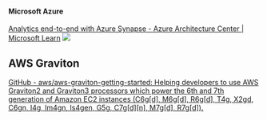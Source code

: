 #### Microsoft Azure
[Analytics end-to-end with Azure Synapse - Azure Architecture Center | Microsoft Learn](https://learn.microsoft.com/en-us/azure/architecture/example-scenario/dataplate2e/data-platform-end-to-end?tabs=portal#:~:text=Analytics%20end%2Dto%2Dend%20with%20Azure%20Synapse)
![](attachments/20240410150001.jpg)

## AWS Graviton
[GitHub - aws/aws-graviton-getting-started: Helping developers to use AWS Graviton2 and Graviton3 processors which power the 6th and 7th generation of Amazon EC2 instances (C6g\[d\], M6g\[d\], R6g\[d\], T4g, X2gd, C6gn, I4g, Im4gn, Is4gen, G5g, C7g\[d\]\[n\], M7g\[d\], R7g\[d\]).](https://github.com/aws/aws-graviton-getting-started#:~:text=AWS%20Graviton%20Technical%20Guide)
